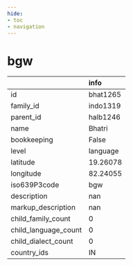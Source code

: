 ```yaml
---
hide:
- toc
- navigation
---
```

# bgw
|                      | info     |
|:---------------------|:---------|
| id                   | bhat1265 |
| family_id            | indo1319 |
| parent_id            | halb1246 |
| name                 | Bhatri   |
| bookkeeping          | False    |
| level                | language |
| latitude             | 19.26078 |
| longitude            | 82.24055 |
| iso639P3code         | bgw      |
| description          | nan      |
| markup_description   | nan      |
| child_family_count   | 0        |
| child_language_count | 0        |
| child_dialect_count  | 0        |
| country_ids          | IN       |